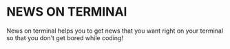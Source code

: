 # NEWS ON TERMINAl

News on terminal helps you to get news that you want right on your terminal so that you don't get bored while coding!